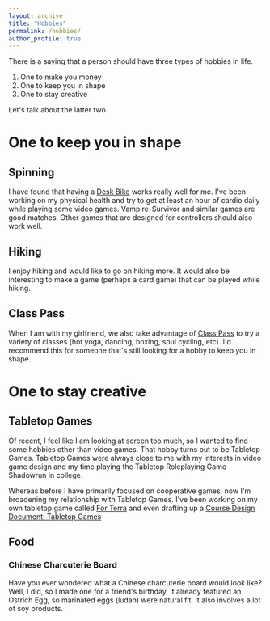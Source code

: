 ```yaml
---
layout: archive
title: "Hobbies"
permalink: /hobbies/
author_profile: true
---
```


There is a saying that a person should have three types of hobbies in life. 
1. One to make you money
2. One to keep you in shape 
3. One to stay creative


Let's talk about the latter two.

# One to keep you in shape
## Spinning
I have found that having a [Desk Bike](https://www.flexispot.com/all-in-one-desk-bikes-deskcise-pro) works really well for me. I've been working on my physical health and try to get at least an hour of cardio daily while playing some video games. Vampire-Survivor and similar games are good matches. Other games that are designed for controllers should also work well.

## Hiking
I enjoy hiking and would like to go on hiking more. It would also be interesting to make a game (perhaps a card game) that can be played while hiking.

## Class Pass
When I am with my girlfriend, we also take advantage of [Class Pass](https://classpass.com/) to try a variety of classes (hot yoga, dancing, boxing, soul cycling, etc). I'd recommend this for someone that's still looking for a hobby to keep you in shape.

# One to stay creative

## Tabletop Games
Of recent, I feel like I am looking at screen too much, so I wanted to find some hobbies other than video games. 
That hobby turns out to be Tabletop Games. Tabletop Games were always close to me with my interests in video game design and my time playing the Tabletop Roleplaying Game Shadowrun in college.

Whereas before I have primarily focused on cooperative games, now I'm broadening my relationship with Tabletop Games.
I've been working on my own tabletop game called [For Terra](https://docs.google.com/document/d/11ztopxKPuGqGPfGdW7P6P5-BMriHVUvi6ybxSjElCtw/edit#heading=h.dpekn2uzbocj) and even drafting up a [Course Design Document: Tabletop Games](https://docs.google.com/document/d/1yE3UHDJB2TIUaLWQSUkSK-cO_dg5cdq_6roOVqEz-4I/edit#heading=h.4eumze6z9666)

## Food
### Chinese Charcuterie Board
Have you ever wondered what a Chinese charcuterie board would look like? Well, I did, so I made one for a friend's birthday. It already featured an Ostrich Egg, so marinated eggs (ludan) were natural fit. It also involves a lot of soy products.

